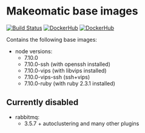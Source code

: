 # Makeomatic base images

[![Build Status](https://travis-ci.org/makeomatic/alpine-node.svg?branch=master)](https://travis-ci.org/makeomatic/alpine-node)
[![DockerHub](https://img.shields.io/badge/docker-available-blue.svg)](https://hub.docker.com/r/makeomatic/node)
[![DockerHub](https://img.shields.io/docker/pulls/makeomatic/node.svg)](https://hub.docker.com/r/makeomatic/node)

Contains the following base images:

* node versions:
  - 7.10.0
  - 7.10.0-ssh (with openssh installed)
  - 7.10.0-vips (with libvips installed)
  - 7.10.0-vips-ssh (ssh+vips)
  - 7.10.0-ruby (with ruby 2.3.1 installed)

## Currently disabled

* rabbitmq:
  - 3.5.7 + autoclustering and many other plugins
